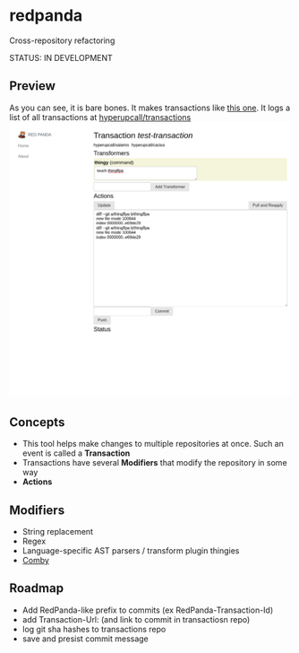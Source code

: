 # redpanda

Cross-repository refactoring

STATUS: IN DEVELOPMENT

## Preview

As you can see, it is bare bones. It makes transactions like [this one](https://github.com/hyperupcall/salamis/commit/064b6f544e1fa3c6fd6a034ada83b22bc5ebc3ee). It logs a list of all transactions at [hyperupcall/transactions](https://github.com/hyperupcall/transactions)
![Preview of Red Panda](./assets/screenshot.png)

## Concepts

- This tool helps make changes to multiple repositories at once. Such an event is called a **Transaction**
- Transactions have several **Modifiers** that modify the repository in some way
- **Actions**

## Modifiers

- String replacement
- Regex
- Language-specific AST parsers / transform plugin thingies
- [Comby](https://comby.dev)

## Roadmap

- Add RedPanda-like prefix to commits (ex RedPanda-Transaction-Id)
- add Transaction-Url: (and link to commit in transactiosn repo)
- log git sha hashes to transactions repo
- save and presist commit message
